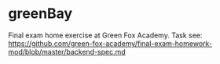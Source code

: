 # greenBay
Final exam home exercise at Green Fox Academy.
Task see: https://github.com/green-fox-academy/final-exam-homework-mod/blob/master/backend-spec.md
